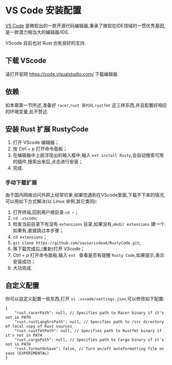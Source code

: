 # VS Code 安装配置

[VS Code](https://code.visualstudio.com/) 是微软出的一款开源代码编辑器,秉承了微软在IDE领域的一惯优秀基因,是一款潜力相当大的编辑器/IDE.

VScode 目前也对 Rust 也有良好的支持.



## 下载 VScode

请打开官网 https://code.visualstudio.com/ 下载编辑器.

## 依赖

如本章第一节所述,准备好 `racer`,`rust 源代码`,`rustfmt` 这三样东西,并且配置好相应的环境变量,此不赘述.

## 安装 Rust 扩展 RustyCode

1. 打开 VScode 编辑器；
2. 按 Ctrl + p 打开命令面板；
3. 在编辑器中上部浮现出的输入框中,输入 `ext install Rusty`,会自动搜索可用的插件,搜索出来后,点击进行安装；
4. 完成.

### 手动下载扩展

由于国内网络访问外网上经常坑爹,如果您遇到在VScode里面,下载不下来的情况,可以用如下方式解决(以 Linux 举例,其它类同):

1. 打开终端,回到用户根目录.`cd ~`；
2. `cd .vscode`;
3. 检查当前目录下有没有 `extensions` 目录,如果没有,`mkdir extensions` 建一个.如果有,直接跳过本步骤；
4. `cd extensions`；
5. `git clone https://github.com/saviorisdead/RustyCode.git`;
6. 等下载完成后,(重新)打开 VScode；
7. Ctrl + p 打开命令面板,输入 `ext ` 查看是否有提醒 `Rusty Code`,如果提示,表示安装成功；
8. 大功告成.


## 自定义配置

你可以自定义配置一些东西,打开 `vi .vscode/settings.json`,可以修改如下配置:

```
{
    "rust.racerPath": null, // Specifies path to Racer binary if it's not in PATH
    "rust.rustLangSrcPath": null, // Specifies path to /src directory of local copy of Rust sources
    "rust.rustfmtPath": null, // Specifies path to Rustfmt binary if it's not in PATH
    "rust.cargoPath": null, // Specifies path to Cargo binary if it's not in PATH
    "rust.formatOnSave": false, // Turn on/off autoformatting file on save (EXPERIMENTAL)
}
```



